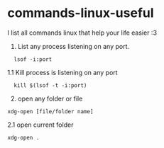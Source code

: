 # commands-linux-useful
I list all commands linux that help your life easier :3

1. List any process listening on any port. 
```
  lsof -i:port 
```
1.1 Kill process is listening on any port
```
  kill $(lsof -t -i:port)
```

2. open any folder or file
```
xdg-open [file/folder name]
```
2.1 open current folder
```
xdg-open . 
```
